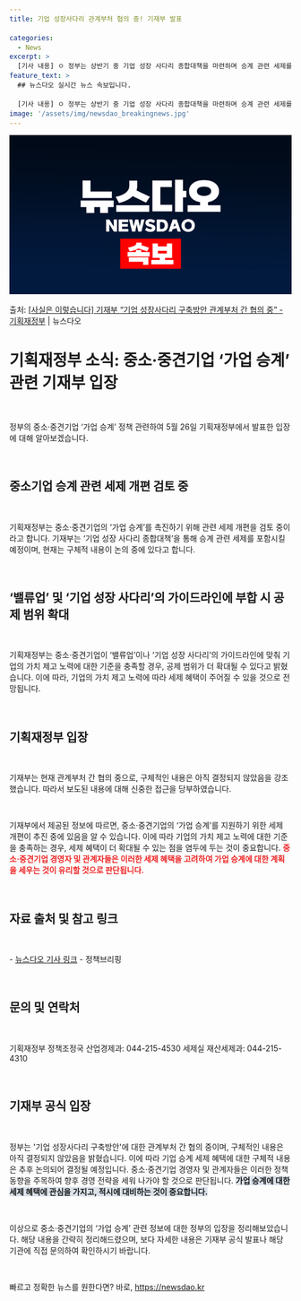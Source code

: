 ```yaml
---
title: 기업 성장사다리 관계부처 협의 중! 기재부 발표

categories:
  - News
excerpt: >
  [기사 내용] ㅇ 정부는 상반기 중 기업 성장 사다리 종합대책을 마련하며 승계 관련 세제를 포함시키는 방안을…
feature_text: >
  ## 뉴스다오 실시간 뉴스 속보입니다.

  [기사 내용] ㅇ 정부는 상반기 중 기업 성장 사다리 종합대책을 마련하며 승계 관련 세제를 포함시키는 방안을…
image: '/assets/img/newsdao_breakingnews.jpg'
---
```


![뉴스다오 속보](/assets/img/newsdao_breakingnews.jpg)

<p>출처: <a href="https://newsdao.kr/3923" rel="dofollow">[사실은 이렇습니다] 기재부 “기업 성장사다리 구축방안 관계부처 간 협의 중” - 기획재정부</a> | 뉴스다오</p>

<h1>기획재정부 소식: 중소·중견기업 ‘가업 승계’ 관련 기재부 입장</h1>
<p data-ke-size="size16">&nbsp;</p>
정부의 중소·중견기업 ‘가업 승계’ 정책 관련하여 5월 26일 기획재정부에서 발표한 입장에 대해 알아보겠습니다. 
<p data-ke-size="size16">&nbsp;</p>

<h2 data-ke-size="size26">중소기업 승계 관련 세제 개편 검토 중</h2>
<p data-ke-size="size16">&nbsp;</p>
기획재정부는 중소·중견기업의 ‘가업 승계’를 촉진하기 위해 관련 세제 개편을 검토 중이라고 합니다. 기재부는 ‘기업 성장 사다리 종합대책’을 통해 승계 관련 세제를 포함시킬 예정이며, 현재는 구체적 내용이 논의 중에 있다고 합니다. 
<p data-ke-size="size16">&nbsp;</p>

<h2 data-ke-size="size26">‘밸류업’ 및 ‘기업 성장 사다리’의 가이드라인에 부합 시 공제 범위 확대</h2>
<p data-ke-size="size16">&nbsp;</p>
기획재정부는 중소·중견기업이 ‘밸류업’이나 ‘기업 성장 사다리’의 가이드라인에 맞춰 기업의 가치 제고 노력에 대한 기준을 충족할 경우, 공제 범위가 더 확대될 수 있다고 밝혔습니다. 이에 따라, 기업의 가치 제고 노력에 따라 세제 혜택이 주어질 수 있을 것으로 전망됩니다. 
<p data-ke-size="size16">&nbsp;</p>

<h2 data-ke-size="size26">기획재정부 입장</h2>
<p data-ke-size="size16">&nbsp;</p>
기재부는 현재 관계부처 간 협의 중으로, 구체적인 내용은 아직 결정되지 않았음을 강조했습니다. 따라서 보도된 내용에 대해 신중한 접근을 당부하였습니다.
<p data-ke-size="size16">&nbsp;</p>
기재부에서 제공된 정보에 따르면, 중소·중견기업의 ‘가업 승계’를 지원하기 위한 세제 개편이 추진 중에 있음을 알 수 있습니다. 이에 따라 기업의 가치 제고 노력에 대한 기준을 충족하는 경우, 세제 혜택이 더 확대될 수 있는 점을 염두에 두는 것이 중요합니다. <b><span style="color: #ee2323;">중소·중견기업 경영자 및 관계자들은 이러한 세제 혜택을 고려하여 가업 승계에 대한 계획을 세우는 것이 유리할 것으로 판단됩니다.</span></b>
<p data-ke-size="size16">&nbsp;</p>

<h2 data-ke-size="size26">자료 출처 및 참고 링크</h2>
<p data-ke-size="size16">&nbsp;</p>
- <a href="https://newsdao.kr/3923">뉴스다오 기사 링크</a>
- 정책브리핑 
<p data-ke-size="size16">&nbsp;</p>

<h2 data-ke-size="size26">문의 및 연락처</h2>
<p data-ke-size="size16">&nbsp;</p>
기획재정부 정책조정국 산업경제과: 044-215-4530
세제실 재산세제과: 044-215-4310
<p data-ke-size="size16">&nbsp;</p>
<h2 data-ke-size="size26">기재부 공식 입장</h2>
<p data-ke-size="size16">&nbsp;</p>
정부는 '기업 성장사다리 구축방안'에 대한 관계부처 간 협의 중이며, 구체적인 내용은 아직 결정되지 않았음을 밝혔습니다. 이에 따라 기업 승계 세제 혜택에 대한 구체적 내용은 추후 논의되어 결정될 예정입니다. 중소·중견기업 경영자 및 관계자들은 이러한 정책 동향을 주목하여 향후 경영 전략을 세워 나가야 할 것으로 판단됩니다. <b><span style="background-color: #21538527;">가업 승계에 대한 세제 혜택에 관심을 가지고, 적시에 대비하는 것이 중요합니다.</span></b>
<p data-ke-size="size16">&nbsp;</p>
이상으로 중소·중견기업의 ‘가업 승계’ 관련 정보에 대한 정부의 입장을 정리해보았습니다. 해당 내용을 간략히 정리해드렸으며, 보다 자세한 내용은 기재부 공식 발표나 해당 기관에 직접 문의하여 확인하시기 바랍니다. 
<p data-ke-size="size16">&nbsp;</p> 

빠르고 정확한 뉴스를 원한다면? 바로, <a href="https://newsdao.kr" rel="dofollow">https://newsdao.kr</a>


